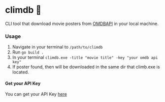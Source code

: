 # climdb :movie_camera:
CLI tool that download movie posters from [OMDBAPI](https://www.omdbapi.com/) in your local machine. 

### Usage
1. Navigate in your terminal to `/path/to/climdb`
2. Run `go build .`
3. In your terminal `climdb.exe -title "movie title" -key "your omdb api key"`
4. If poster found, then will be downloaded in the same dir that climb.exe is located.

#### Get your API Key
You can get your API Key [here](https://www.omdbapi.com/apikey.aspx)
